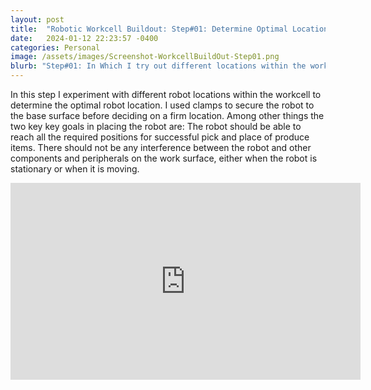 ```yaml
---
layout: post
title:  "Robotic Workcell Buildout: Step#01: Determine Optimal Location for Robot in Workcell"
date:   2024-01-12 22:23:57 -0400
categories: Personal
image: /assets/images/Screenshot-WorkcellBuildOut-Step01.png
blurb: "Step#01: In Which I try out different locations within the workcell to determine the optimal robot location..."
---
```

In this step I experiment with different robot locations within the workcell to determine the optimal robot location. I used clamps to secure the robot to the base surface before deciding on a firm location. Among other things the two key key goals in placing the robot are:
The robot should be able to reach all the required positions for successful pick and place of produce items.
There should not be any interference between the robot and other components and peripherals on the work surface, either when the robot is stationary or when it is moving.

<!-- Embed the YouTube video here -->
<div class="responsive-video">
<iframe width="560" height="315" src="https://www.youtube.com/embed/3eA-bqIa78I?si=SH5t6q5aga3LXWin" title="YouTube video player" frameborder="0" allow="accelerometer; autoplay; clipboard-write; encrypted-media; gyroscope; picture-in-picture; web-share" referrerpolicy="strict-origin-when-cross-origin" allowfullscreen></iframe>
</div>
